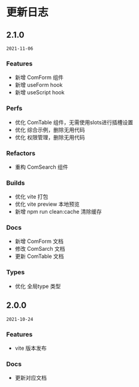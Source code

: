 # 更新日志

## 2.1.0

`2021-11-06`

### Features

- 新增 ComForm 组件
- 新增 useForm hook
- 新增 useScript hook

### Perfs

- 优化 ComTable 组件，无需使用slots进行插槽设置
- 优化 综合示例，删除无用代码
- 优化 权限管理，删除无用代码

### Refactors

- 重构 ComSearch 组件

### Builds

- 优化 vite 打包
- 优化 vite preview 本地预览
- 新增 npm run clean:cache 清除缓存

### Docs

- 新增 ComForm 文档
- 修改 ComSarch 文档
- 更新 ComTable 文档

### Types

- 优化 全局type 类型

## 2.0.0

`2021-10-24`

### Features

- vite 版本发布

### Docs

- 更新对应文档
